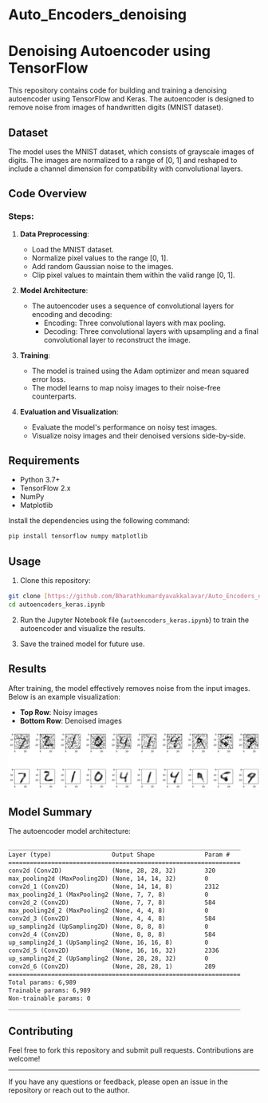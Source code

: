 # Auto_Encoders_denoising
# Denoising Autoencoder using TensorFlow

This repository contains code for building and training a denoising autoencoder using TensorFlow and Keras. The autoencoder is designed to remove noise from images of handwritten digits (MNIST dataset).

## Dataset

The model uses the MNIST dataset, which consists of grayscale images of digits. The images are normalized to a range of [0, 1] and reshaped to include a channel dimension for compatibility with convolutional layers.

## Code Overview

### Steps:

1. **Data Preprocessing**:
   - Load the MNIST dataset.
   - Normalize pixel values to the range [0, 1].
   - Add random Gaussian noise to the images.
   - Clip pixel values to maintain them within the valid range [0, 1].

2. **Model Architecture**:
   - The autoencoder uses a sequence of convolutional layers for encoding and decoding:
     - Encoding: Three convolutional layers with max pooling.
     - Decoding: Three convolutional layers with upsampling and a final convolutional layer to reconstruct the image.

3. **Training**:
   - The model is trained using the Adam optimizer and mean squared error loss.
   - The model learns to map noisy images to their noise-free counterparts.

4. **Evaluation and Visualization**:
   - Evaluate the model's performance on noisy test images.
   - Visualize noisy images and their denoised versions side-by-side.

## Requirements

- Python 3.7+
- TensorFlow 2.x
- NumPy
- Matplotlib

Install the dependencies using the following command:
```bash
pip install tensorflow numpy matplotlib
```

## Usage

1. Clone this repository:
```bash
git clone [https://github.com/Bharathkumardyavakkalavar/Auto_Encoders_denoising.git]
cd autoencoders_keras.ipynb
```

2. Run the Jupyter Notebook file (`autoencoders_keras.ipynb`) to train the autoencoder and visualize the results.

3. Save the trained model for future use.

## Results

After training, the model effectively removes noise from the input images. Below is an example visualization:

- **Top Row**: Noisy images
- **Bottom Row**: Denoised images

![Denoised Example](output.png)

## Model Summary

The autoencoder model architecture:

```
_________________________________________________________________
Layer (type)                 Output Shape              Param #   
=================================================================
conv2d (Conv2D)              (None, 28, 28, 32)        320       
max_pooling2d (MaxPooling2D) (None, 14, 14, 32)        0         
conv2d_1 (Conv2D)            (None, 14, 14, 8)         2312      
max_pooling2d_1 (MaxPooling2 (None, 7, 7, 8)           0         
conv2d_2 (Conv2D)            (None, 7, 7, 8)           584       
max_pooling2d_2 (MaxPooling2 (None, 4, 4, 8)           0         
conv2d_3 (Conv2D)            (None, 4, 4, 8)           584       
up_sampling2d (UpSampling2D) (None, 8, 8, 8)           0         
conv2d_4 (Conv2D)            (None, 8, 8, 8)           584       
up_sampling2d_1 (UpSampling2 (None, 16, 16, 8)         0         
conv2d_5 (Conv2D)            (None, 16, 16, 32)        2336      
up_sampling2d_2 (UpSampling2 (None, 28, 28, 32)        0         
conv2d_6 (Conv2D)            (None, 28, 28, 1)         289       
=================================================================
Total params: 6,989
Trainable params: 6,989
Non-trainable params: 0
_________________________________________________________________
```



## Contributing

Feel free to fork this repository and submit pull requests. Contributions are welcome!

---

If you have any questions or feedback, please open an issue in the repository or reach out to the author.

